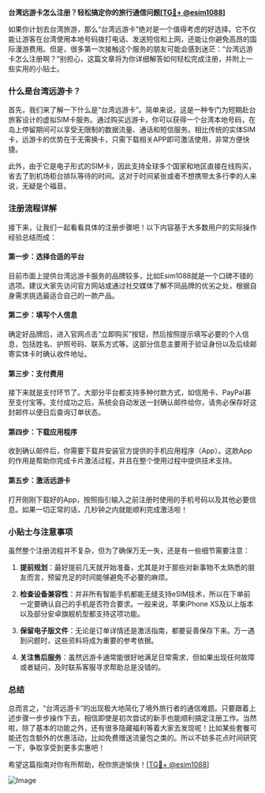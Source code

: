 **台湾远游卡怎么注册？轻松搞定你的旅行通信问题[[TG💪+ @esim1088](https://t.me/s/esim1088)]**

如果你计划去台湾旅游，那么“台湾远游卡”绝对是一个值得考虑的好选择。它不仅能让游客在台湾使用本地号码拨打电话、发送短信和上网，还能让你避免高昂的国际漫游费用。但是，很多第一次接触这个服务的朋友可能会感到迷茫：“台湾远游卡怎么注册啊？”别担心，这篇文章将为你详细解答如何轻松完成注册，并附上一些实用的小贴士。

### 什么是台湾远游卡？

首先，我们来了解一下什么是“台湾远游卡”。简单来说，这是一种专门为短期赴台旅客设计的虚拟SIM卡服务。通过购买远游卡，你可以获得一个台湾本地号码，在岛上停留期间可以享受无限制的数据流量、通话和短信服务。相比传统的实体SIM卡，远游卡的优势在于无需换卡，只需下载相关APP即可激活使用，非常方便快捷。

此外，由于它是电子形式的SIM卡，因此支持全球多个国家和地区直接在线购买，省去了到机场柜台排队等待的时间。这对于时间紧张或者不想携带太多行李的人来说，无疑是个福音。

### 注册流程详解

接下来，让我们一起看看具体的注册步骤吧！以下内容基于大多数用户的实际操作经验总结而成：

#### 第一步：选择合适的平台
目前市面上提供台湾远游卡服务的品牌较多，比如Esim1088就是一个口碑不错的选项。建议大家先访问官方网站或通过社交媒体了解不同品牌的优劣之处，根据自身需求挑选最适合自己的一款产品。

#### 第二步：填写个人信息
确定好品牌后，进入官网点击“立即购买”按钮，然后按照提示填写必要的个人信息，包括姓名、护照号码、联系方式等。这部分信息主要用于验证身份以及后续邮寄实体卡时确认收件地址。

#### 第三步：支付费用
接下来就是支付环节了。大部分平台都支持多种付款方式，如信用卡、PayPal甚至支付宝等。支付成功之后，系统会自动发送一封确认邮件给你，请务必保存好这封邮件以便日后查询订单状态。

#### 第四步：下载应用程序
收到确认邮件后，你需要下载并安装官方提供的手机应用程序（App）。这款App的作用是帮助你完成卡片激活过程，并且在整个使用过程中提供技术支持。

#### 第五步：激活远游卡
打开刚刚下载好的App，按照指引输入之前注册时使用的手机号码以及其他必要信息。如果一切正常的话，几秒钟之内就能顺利完成激活啦！

### 小贴士与注意事项

虽然整个注册流程并不复杂，但为了确保万无一失，还是有一些细节需要注意：

1. **提前规划**：最好提前几天就开始准备，尤其是对于那些对新事物不太熟悉的朋友而言，预留充足的时间能够避免不必要的麻烦。
   
2. **检查设备兼容性**：并非所有智能手机都能无缝支持eSIM技术，所以在下单前一定要确认自己的手机是否符合要求。一般来说，苹果iPhone XS及以上版本以及部分安卓旗舰机型都支持这项功能。

3. **保留电子版文件**：无论是订单详情还是激活指南，都要妥善保存下来。万一遇到问题时，这些资料将成为重要的参考依据。

4. **关注售后服务**：虽然远游卡通常能很好地满足日常需求，但如果出现任何故障或者疑问，及时联系客服寻求帮助总是没错的。

### 总结

总而言之，“台湾远游卡”的出现极大地简化了境外旅行者的通信难题。只要跟着上述步骤一步步操作下去，相信即使是初次尝试的新手也能顺利搞定注册工作。当然啦，除了基本的功能之外，还有很多隐藏福利等着大家去发现呢！比如某些套餐可能还包含额外的优惠活动，比如免费赠送流量包之类的。所以不妨多花点时间研究一下，争取享受到更多实惠吧！

希望这篇指南对你有所帮助，祝你旅途愉快！[[TG💪+ @esim1088](https://t.me/s/esim1088)] 

![Image](https://i.postimg.cc/4NQfJmqS/Snipaste-2025-05-13-00-14-12.png)